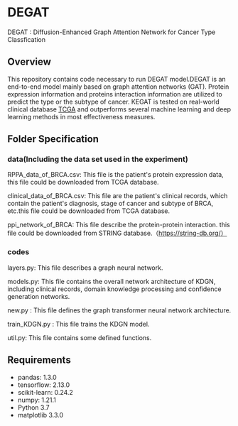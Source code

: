 
# DEGAT
DEGAT : Diffusion-Enhanced Graph Attention Network for Cancer Type Classfication

## Overview
This repository contains code necessary to run DEGAT model.DEGAT is an end-to-end model mainly based on graph attention networks (GAT). Protein expression information and proteins interaction information are utilized to predict the type or the subtype of cancer. KEGAT is tested on real-world clinical database [TCGA](https://www.cancer.gov/ccg/research/genome-sequencing/tcga) and outperforms several machine learning and deep learning methods in most effectiveness measures.

## Folder Specification

### data(Including the data set used in the experiment)
RPPA_data_of_BRCA.csv: This file is the patient's protein expression data, this file could be downloaded from TCGA database.

clinical_data_of_BRCA.csv: This file are the patient's clinical records, which contain the patient's diagnosis, stage of cancer and subtype of BRCA, etc.this file could be downloaded from TCGA database.

ppi_network_of_BRCA: This file describe the protein-protein interaction. this file could be downloaded from STRING database.（https://string-db.org/）



### codes
layers.py: This file describes a graph neural network.

models.py: This file contains the overall network architecture of KDGN, including clinical records, domain knowledge processing and confidence generation networks.

new.py : This file defines the graph transformer neural network architecture.

train_KDGN.py : This file trains the KDGN model.

util.py: This file contains some defined functions.

## Requirements
- pandas: 1.3.0
- tensorflow: 2.13.0
- scikit-learn: 0.24.2
- numpy: 1.21.1
- Python 3.7
- matplotlib 3.3.0
